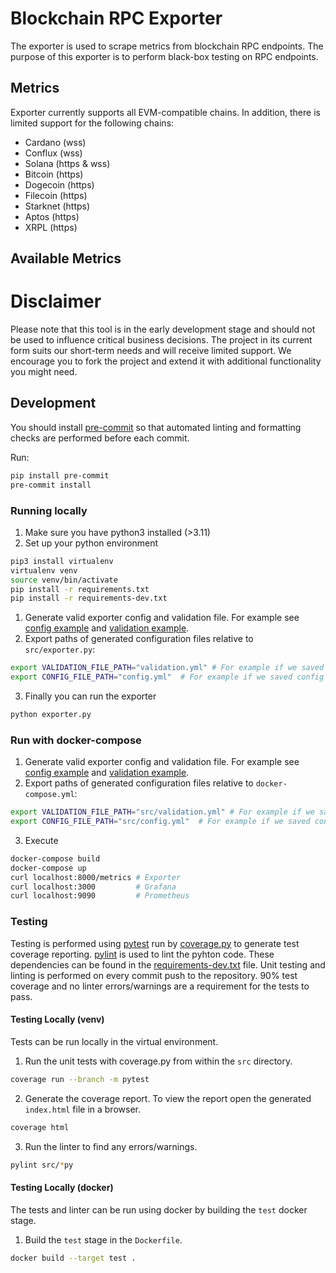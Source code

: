 # Blockchain RPC Exporter

The exporter is used to scrape metrics from blockchain RPC endpoints. The purpose of this exporter is to perform black-box testing on RPC endpoints.

## Metrics

Exporter currently supports all EVM-compatible chains. In addition, there is limited support for the following chains:

- Cardano (wss)
- Conflux (wss)
- Solana (https & wss)
- Bitcoin (https)
- Dogecoin (https)
- Filecoin (https)
- Starknet (https)
- Aptos (https)
- XRPL (https)

## Available Metrics

# Disclaimer

Please note that this tool is in the early development stage and should not be used to influence critical business decisions.
The project in its current form suits our short-term needs and will receive limited support. We encourage you to fork the project and extend it with additional functionality you might need.

## Development

You should install [pre-commit](https://pre-commit.com/) so that automated linting and formatting checks are performed before each commit.

Run:

```bash
pip install pre-commit
pre-commit install
```

### Running locally

1. Make sure you have python3 installed (>3.11)
2. Set up your python environment

```bash
pip3 install virtualenv
virtualenv venv
source venv/bin/activate
pip install -r requirements.txt
pip install -r requirements-dev.txt
```

1. Generate valid exporter config and validation file. For example see [config example](config/exporter_example/config.yml) and [validation example](config/exporter_example/validation.yml).
2. Export paths of generated configuration files relative to `src/exporter.py`:

```bash
export VALIDATION_FILE_PATH="validation.yml" # For example if we saved validation config file in src/validation.yml
export CONFIG_FILE_PATH="config.yml"  # For example if we saved config file in src/config.yml
```

3. Finally you can run the exporter

```bash
python exporter.py
```

### Run with docker-compose

1. Generate valid exporter config and validation file. For example see [config example](config/exporter_example/config.yml) and [validation example](config/exporter_example/validation.yml).
2. Export paths of generated configuration files relative to `docker-compose.yml`:

```bash
export VALIDATION_FILE_PATH="src/validation.yml" # For example if we saved validation config file in src/validation.yml
export CONFIG_FILE_PATH="src/config.yml"  # For example if we saved config file in src/config.yml
```

3. Execute

```bash
docker-compose build
docker-compose up
curl localhost:8000/metrics # Exporter
curl localhost:3000         # Grafana
curl localhost:9090         # Prometheus
```

### Testing

Testing is performed using [pytest](https://docs.pytest.org/) run by [coverage.py](https://coverage.readthedocs.io/) to generate test coverage reporting.
[pylint](https://pylint.readthedocs.io/) is used to lint the pyhton code.
These dependencies can be found in the [requirements-dev.txt](requirements-dev.txt) file. Unit testing and linting is performed on every commit push to the repository. 90% test coverage and no linter errors/warnings are a requirement for the tests to pass.

#### Testing Locally (venv)

Tests can be run locally in the virtual environment.

1. Run the unit tests with coverage.py from within the `src` directory.

```bash
coverage run --branch -m pytest
```

2. Generate the coverage report. To view the report open the generated `index.html` file in a browser.

```bash
coverage html
```

3. Run the linter to find any errors/warnings.

```bash
pylint src/*py
```

#### Testing Locally (docker)

The tests and linter can be run using docker by building the `test` docker stage.

1. Build the `test` stage in the `Dockerfile`.

```bash
docker build --target test .
```
